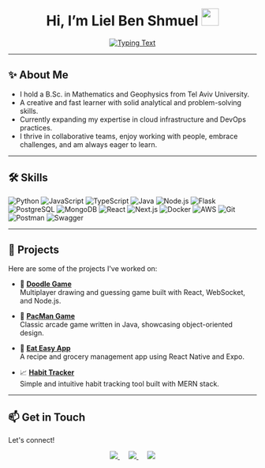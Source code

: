 <h1 align="center">
  Hi, I’m Liel Ben Shmuel 
  <img src="https://media.giphy.com/media/hvRJCLFzcasrR4ia7z/giphy.gif" width="35">
</h1>

<div align="center">
  <a href="https://github.com/DenverCoder1/readme-typing-svg">
    <img src="https://readme-typing-svg.herokuapp.com?lines=Software+Engineer;Mathematics+%26+Geophysics+Graduate;Problem+Solver&center=true&width=500&height=45&repeat=true" alt="Typing Text" />
  </a>
</div>

---

## ✨ About Me

- I hold a B.Sc. in Mathematics and Geophysics from Tel Aviv University.
- A creative and fast learner with solid analytical and problem-solving skills.
- Currently expanding my expertise in cloud infrastructure and DevOps practices.
- I thrive in collaborative teams, enjoy working with people, embrace challenges, and am always eager to learn.

---

## 🛠️ Skills

![Python](https://img.shields.io/badge/Python-3776AB?logo=python&logoColor=white&style=for-the-badge)
![JavaScript](https://img.shields.io/badge/JavaScript-F7DF1E?logo=javascript&logoColor=black&style=for-the-badge)
![TypeScript](https://img.shields.io/badge/TypeScript-3178C6?logo=typescript&logoColor=white&style=for-the-badge)
![Java](https://img.shields.io/badge/Java-F89820?logo=java&logoColor=white&style=for-the-badge)
![Node.js](https://img.shields.io/badge/Node.js-339933?logo=node.js&logoColor=white&style=for-the-badge)
![Flask](https://img.shields.io/badge/Flask-000000?logo=flask&logoColor=white&style=for-the-badge)
![PostgreSQL](https://img.shields.io/badge/PostgreSQL-336791?logo=postgresql&logoColor=white&style=for-the-badge)
![MongoDB](https://img.shields.io/badge/MongoDB-47A248?logo=mongodb&logoColor=white&style=for-the-badge)
![React](https://img.shields.io/badge/React-61DAFB?logo=react&logoColor=black&style=for-the-badge)
![Next.js](https://img.shields.io/badge/Next.js-000000?logo=next.js&logoColor=white&style=for-the-badge)
![Docker](https://img.shields.io/badge/Docker-2496ED?logo=docker&logoColor=white&style=for-the-badge)
![AWS](https://img.shields.io/badge/AWS-232F3E?logo=amazon-aws&logoColor=white&style=for-the-badge)
![Git](https://img.shields.io/badge/Git-F05033?logo=git&logoColor=white&style=for-the-badge)
![Postman](https://img.shields.io/badge/Postman-FF6C37?logo=postman&logoColor=white&style=for-the-badge)
![Swagger](https://img.shields.io/badge/Swagger-85EA2D?logo=swagger&logoColor=black&style=for-the-badge)

---

## 🚀 Projects

Here are some of the projects I've worked on:

- 🎨 **[Doodle Game](https://github.com/lielbsh/doodle-game)**  
  Multiplayer drawing and guessing game built with React, WebSocket, and Node.js.

- 👾 **[PacMan Game](https://github.com/lielbsh/Pacman)**  
  Classic arcade game written in Java, showcasing object-oriented design.

- 🥗 **[Eat Easy App](https://github.com/lielbsh/EatEasyExpoaApp)**  
  A recipe and grocery management app using React Native and Expo.

- 📈 **[Habit Tracker](https://github.com/lielbsh/Habit-Tracker)**  
  Simple and intuitive habit tracking tool built with MERN stack.

---

## 📫 Get in Touch

Let's connect!

<p align="center">
  <a href="mailto:liel.benshmuel1@gmail.com">
    <img src="https://img.shields.io/badge/Gmail-D14836?style=for-the-badge&logo=gmail&logoColor=white" />
  </a>
  &emsp;
  <a href="https://github.com/lielbsh">
    <img src="https://img.shields.io/badge/GitHub-181717?style=for-the-badge&logo=github&logoColor=white" />
  </a>
  &emsp;
  <a href="https://www.linkedin.com/in/liel-benshmuel/">
    <img src="https://img.shields.io/badge/LinkedIn-0A66C2?style=for-the-badge&logo=linkedin&logoColor=white" />
  </a>
</p>
